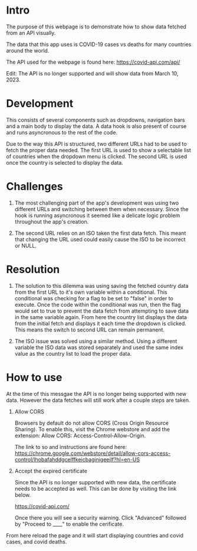 # Intro

The purpose of this webpage is to demonstrate how to show data fetched from an API visually.

The data that this app uses is COVID-19 cases vs deaths for many countries around the world.

The API used for the webpage is found here: https://covid-api.com/api/

Edit: The API is no longer supported and will show data from March 10, 2023.

# Development

This consists of several components such as dropdowns, navigation bars and a main body to display the data. A data hook is also present of course and runs asyncronous to the rest of the code.

Due to the way this API is structured, two different URLs had to be used to fetch the proper data needed. The first URL is used to show a selectable list of countries when the dropdown menu is clicked. The second URL is used once the country is selected to display the data.

# Challenges

1. The most challenging part of the app's development was using two different URLs and switching between them when necessary. Since the hook is running asyncronous it seemed like a delicate logic problem throughout the app's creation.

2. The second URL relies on an ISO taken the first data fetch. This meant that changing the URL used could easily cause the ISO to be incorrect or NULL.

# Resolution

1. The solution to this dilemma was using saving the fetched country data from the first URL to it's own variable within a conditional. This conditional was checking for a flag to be set to "false" in order to execute. Once the code within the conditional was run, then the flag would set to true to prevent the data fetch from attempting to save data in the same variable again. From here the country list displays the data from the initial fetch and displays it each time the dropdown is clicked. This means the switch to second URL can remain permanent.

2. The ISO issue was solved using a similar method. Using a different variable the ISO data was stored separately and used the same index value as the country list to load the proper data.

# How to use

At the time of this messgae the API is no longer being supported with new data. However the data fetches will still work after a couple steps are taken.

1. Allow CORS

    Browsers by default do not allow CORS (Cross Origin Resource Sharing). To enable this, visit the Chrome webstore and add the extension: Allow CORS: Access-Control-Allow-Origin.

    The link to so and instructions are found here: https://chrome.google.com/webstore/detail/allow-cors-access-control/lhobafahddgcelffkeicbaginigeejlf?hl=en-US

2. Accept the expired certificate

    Since the API is no longer supported with new data, the certificate needs to be accepted as well. This can be done by visiting the link below.

    https://covid-api.com/

    Once there you will see a security warning. Click "Advanced" followed by "Proceed to ____" to enable the cerificate.

From here reload the page and it will start displaying countries and covid cases, and covid deaths.

